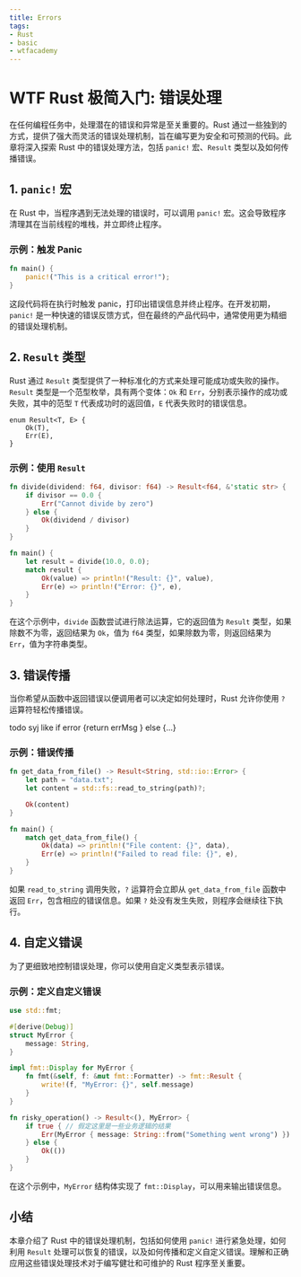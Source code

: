 ```yaml
---
title: Errors
tags:
- Rust
- basic
- wtfacademy
---
```


# WTF Rust 极简入门: 错误处理

在任何编程任务中，处理潜在的错误和异常是至关重要的。Rust 通过一些独到的方式，提供了强大而灵活的错误处理机制，旨在编写更为安全和可预测的代码。此章将深入探索 Rust 中的错误处理方法，包括 `panic!` 宏、`Result` 类型以及如何传播错误。

## 1. `panic!` 宏

在 Rust 中，当程序遇到无法处理的错误时，可以调用 `panic!` 宏。这会导致程序清理其在当前线程的堆栈，并立即终止程序。

### 示例：触发 Panic

```rust
fn main() {
    panic!("This is a critical error!");
}
```

这段代码将在执行时触发 panic，打印出错误信息并终止程序。在开发初期，`panic!` 是一种快速的错误反馈方式，但在最终的产品代码中，通常使用更为精细的错误处理机制。

## 2. `Result` 类型

Rust 通过 `Result` 类型提供了一种标准化的方式来处理可能成功或失败的操作。`Result` 类型是一个范型枚举，具有两个变体：`Ok` 和 `Err`，分别表示操作的成功或失败，其中的范型 `T` 代表成功时的返回值，`E` 代表失败时的错误信息。
```
enum Result<T, E> {
    Ok(T),
    Err(E),
}
```

### 示例：使用 `Result`

```rust
fn divide(dividend: f64, divisor: f64) -> Result<f64, &'static str> {
    if divisor == 0.0 {
        Err("Cannot divide by zero")
    } else {
        Ok(dividend / divisor)
    }
}

fn main() {
    let result = divide(10.0, 0.0);
    match result {
        Ok(value) => println!("Result: {}", value),
        Err(e) => println!("Error: {}", e),
    }
}
```

在这个示例中，`divide` 函数尝试进行除法运算，它的返回值为 `Result` 类型，如果除数不为零，返回结果为 `Ok`，值为 `f64` 类型，如果除数为零，则返回结果为 `Err`，值为字符串类型。

## 3. 错误传播

当你希望从函数中返回错误以便调用者可以决定如何处理时，Rust 允许你使用 `?` 运算符轻松传播错误。

todo syj like if error {return errMsg } else {...}

### 示例：错误传播

```rust
fn get_data_from_file() -> Result<String, std::io::Error> {
    let path = "data.txt";
    let content = std::fs::read_to_string(path)?;

    Ok(content)
}

fn main() {
    match get_data_from_file() {
        Ok(data) => println!("File content: {}", data),
        Err(e) => println!("Failed to read file: {}", e),
    }
}
```

如果 `read_to_string` 调用失败，`?` 运算符会立即从 `get_data_from_file` 函数中返回 `Err`，包含相应的错误信息。如果 `?` 处没有发生失败，则程序会继续往下执行。

## 4. 自定义错误

为了更细致地控制错误处理，你可以使用自定义类型表示错误。

### 示例：定义自定义错误

```rust
use std::fmt;

#[derive(Debug)]
struct MyError {
    message: String,
}

impl fmt::Display for MyError {
    fn fmt(&self, f: &mut fmt::Formatter) -> fmt::Result {
        write!(f, "MyError: {}", self.message)
    }
}

fn risky_operation() -> Result<(), MyError> {
    if true { // 假定这里是一些业务逻辑的结果
        Err(MyError { message: String::from("Something went wrong") })
    } else {
        Ok(())
    }
}
```

在这个示例中，`MyError` 结构体实现了 `fmt::Display`，可以用来输出错误信息。

## 小结

本章介绍了 Rust 中的错误处理机制，包括如何使用 `panic!` 进行紧急处理，如何利用 `Result` 处理可以恢复的错误，以及如何传播和定义自定义错误。理解和正确应用这些错误处理技术对于编写健壮和可维护的 Rust 程序至关重要。